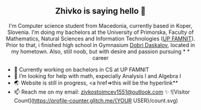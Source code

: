 <h2 align="center">Zhivko is saying hello 👋</h2>

<p align="center">
I'm Computer science student from Macedonia, currently based in Koper, Slovenia. I'm doing my bachelors at the University of Primorska, Faculty of Mathematics, Natural Sciences and Information Technologies (<a href="https://www.famnit.upr.si/en">UP FAMNIT</a>). Prior to that, i finished high school in Gymnasium <a href="dobridaskalov.edu.mk">Dobri Daskalov</a>, located in my hometown. Also, still noob, but with desire and passion pursuing * <!--cybersecurity--> * career </p>

- 🔭 Currently working on bachelors in CS at UP FAMNIT
- 🤔 I’m looking for help with math, expecially Analysis I and Algebra I
- 🌏 Website is still in progress, <a href=>this will be the hyperlink**</a>
- 📫 Reach me on my email: <a href = "mailto: zivkostoimcev1551@outlook.com">zivkostoimcev1551@outlook.com</a>
✨
![Visitor Count](https://profile-counter.glitch.me/{YOUR USER}/count.svg)

<!--
(8) Making a View Counter for GitHub Repos - Easy PHP Tutorial - YouTube

- 🔭 I’m currently working on CS degree ...
- 🌱 I’m currently learning ...
- 👯 I’m looking to collaborate on ...
- 🤔 I’m looking for help with ...
- 💬 Ask me about ...
- 📫 How to reach me: ...
- 😄 Pronouns: ...
- ⚡ Fun fact: ...
-->
